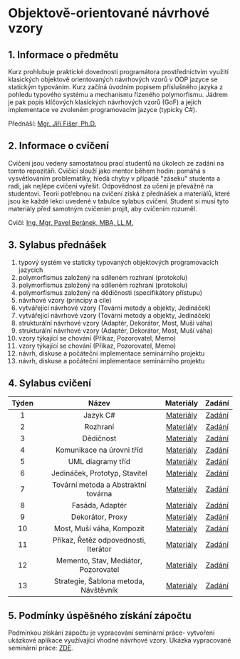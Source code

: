 # Objektově-orientované návrhové vzory

## 1. Informace o předmětu

Kurz prohlubuje praktické dovednosti programátora prostřednictvím využití klasických objektově orientovaných návrhových vzorů v OOP jazyce se statickým typováním. Kurz začíná úvodním popisem příslušného jazyka z pohledu typového systému a mechanismu řízeného polymorfismu. Jádrem je pak popis klíčových klasických návrhových vzorů (GoF) a jejich implementace ve zvoleném programovacím jazyce (typicky C#). 

Přednáší: [Mgr. Jiří Fišer, Ph.D. ](https://ki.ujep.cz/cs/personalni-slozeni/jiri-fiser/)

## 2. Informace o cvičení

Cvičení jsou vedeny samostatnou prací studentů na úkolech ze zadání na tomto repozitáři. Cvičící slouží jako mentor během hodin: pomáhá s vysvětlováním problematiky, hledá chyby v případě "záseku" studenta a radí, jak nejlépe cvičení vyřešit. Odpovědnost za učení je převážně na studentovi. Teorii potřebnou na cvičení získá z přednášek a materiálů, které jsou ke každé lekci uvedené v tabulce sylabus cvičení. Student si musí tyto materiály před samotným cvičením projít, aby cvičením rozuměl.

Cvičí: [Ing. Mgr. Pavel Beránek, MBA, LL.M.](https://ki.ujep.cz/cs/personalni-slozeni/pavel-beranek/)

## 3. Sylabus přednášek

1. typový systém ve staticky typovaných objektových programovacích jazycích
2. polymorfismus založený na sdíleném rozhraní (protokolu)
3. polymorfismus založený na sdíleném rozhraní (protokolu)
4. polymorfismus založený na dědičnosti (specifikátory přístupu)
5. návrhové vzory (principy a cíle)
6. vytvářející návrhové vzory (Tovární metody a objekty, Jedináček)
7. vytvářející návrhové vzory (Tovární metody a objekty, Jedináček)
8. strukturální návrhové vzory (Adaptér, Dekorátor, Most, Muší váha)
9. strukturální návrhové vzory (Adaptér, Dekorátor, Most, Muší váha)
10. vzory týkající se chování (Příkaz, Pozorovatel, Memo)
11. vzory týkající se chování (Příkaz, Pozorovatel, Memo)
12. návrh, diskuse a počáteční implementace seminárního projektu
13. návrh, diskuse a počáteční implementace seminárního projektu

## 4. Sylabus cvičení

|  Týden |  Název |  Materiály | Zadání |
| :----: | :----: |   :----:   | :----: |
|    1   | Jazyk C# | [Materiály]() | [Zadání](https://github.com/pavelberanek91/UJEP/tree/main/OONV/Cvičen%C3%AD%201) |
|    2   | Rozhraní | [Materiály]() | [Zadání](https://github.com/pavelberanek91/UJEP/tree/main/OONV/Cvičen%C3%AD%202) |
|    3   | Dědičnost | [Materiály]() | [Zadání](https://github.com/pavelberanek91/UJEP/tree/main/OONV/Cvičen%C3%AD%203) |
|    4   | Komunikace na úrovni tříd | [Materiály]() | [Zadání](https://github.com/pavelberanek91/UJEP/tree/main/OONV/Cvičen%C3%AD%204) |
|    5   | UML diagramy tříd | [Materiály]() | [Zadání](https://github.com/pavelberanek91/UJEP/tree/main/OONV/Cvičen%C3%AD%205) |
|    6   | Jedináček, Prototyp, Stavitel| [Materiály]() | [Zadání](https://github.com/pavelberanek91/UJEP/tree/main/OONV/Cvičen%C3%AD%206) |
|    7   | Tovární metoda a Abstraktní továrna | [Materiály]() | [Zadání](https://github.com/pavelberanek91/UJEP/tree/main/OONV/Cvičen%C3%AD%207) |
|    8   | Fasáda, Adaptér| [Materiály]() | [Zadání](https://github.com/pavelberanek91/UJEP/tree/main/OONV/Cvičen%C3%AD%208) |
|    9   | Dekorátor, Proxy| [Materiály]() | [Zadání](https://github.com/pavelberanek91/UJEP/tree/main/OONV/Cvičen%C3%AD%209) |
|   10   | Most, Muší váha, Kompozit| [Materiály]() | [Zadání](https://github.com/pavelberanek91/UJEP/tree/main/OONV/Cvičen%C3%AD%2010) |
|   11   | Příkaz, Řetěz odpovednosti, Iterátor| [Materiály]() | [Zadání](https://github.com/pavelberanek91/UJEP/tree/main/OONV/Cvičen%C3%AD%2011) |
|   12   | Memento, Stav, Mediátor, Pozorovatel| [Materiály]() | [Zadání](https://github.com/pavelberanek91/UJEP/tree/main/OONV/Cvičen%C3%AD%2012) |
|   13   | Strategie, Šablona metoda, Návštěvník| [Materiály]() | [Zadání](https://github.com/pavelberanek91/UJEP/tree/main/OONV/Cvičen%C3%AD%2013) |


## 5. Podmínky úspěšného získání zápočtu

Podmínkou získání zápočtu je vypracování seminární práce- vytvoření ukázkové aplikace využívající vhodné návrhové vzory. Ukázka vypracované seminární práce: [ZDE]().

